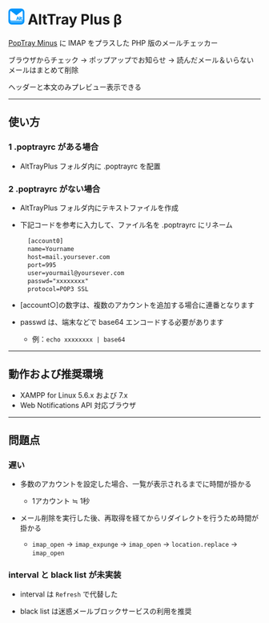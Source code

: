 # <img src="./icon.png" alt=alt> AltTray Plus β

[PopTray Minus](http://server-pro.com/poptrayminus/) に IMAP をプラスした PHP 版のメールチェッカー

ブラウザからチェック → ポップアップでお知らせ → 読んだメール＆いらないメールはまとめて削除

ヘッダーと本文のみプレビュー表示できる


---------------------------------------


## 使い方

### 1 .poptrayrc がある場合

* AltTrayPlus フォルダ内に .poptrayrc を配置

### 2 .poptrayrc がない場合

* AltTrayPlus フォルダ内にテキストファイルを作成
* 下記コードを参考に入力して、ファイル名を .poptrayrc にリネーム

        [account0]
        name=Yourname
        host=mail.yoursever.com
        port=995
        user=yourmail@yoursever.com
        passwd="xxxxxxxx"
        protocol=POP3 SSL

* [account○]の数字は、複数のアカウントを追加する場合に連番となります
* passwd は、端末などで base64 エンコードする必要があります
    * 例：`echo xxxxxxxx | base64`


---------------------------------------


## 動作および推奨環境

* XAMPP for Linux 5.6.x および 7.x
* Web Notifications API 対応ブラウザ

---------------------------------------


## 問題点

### 遅い

* 多数のアカウントを設定した場合、一覧が表示されるまでに時間が掛かる
    * 1アカウント ≒ 1秒
    
* メール削除を実行した後、再取得を経てからリダイレクトを行うため時間が掛かる
    * `imap_open` → `imap_expunge` → `imap_open` → `location.replace` → `imap_open`

### interval と black list が未実装

* interval は `Refresh` で代替した

* black list は迷惑メールブロックサービスの利用を推奨
